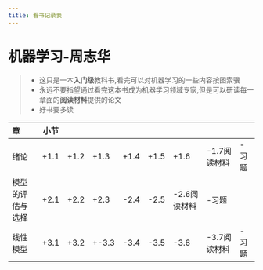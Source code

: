 ```yaml
---
title: 看书记录表
---
```


# 机器学习-周志华

> - 这只是一本**入门级**教科书,看完可以对机器学习的一些内容按图索骥
> - 永远不要指望通过看完这本书成为机器学习领域专家,但是可以研读每一章面的**阅读材料**提供的论文
> - 好书要多读

| 章 | 小节 |  |  |  |  |  | | |
|:--| :---------: |---|---|---|---|---|---|---|
| 绪论 | +1.1 | +1.2 | +1.3 | +1.4 | +1.5 | +1.6 |-1.7阅读材料|-习题|
| 模型的评估与选择 | +2.1 | +2.2 | +2.3 | -2.4 | -2.5 | -2.6阅读材料 | -习题 | |
| 线性模型 | +3.1 | +3.2 | +-3.3 | -3.4 | -3.5 | -3.6 | -3.7阅读材料 | -习题 |
